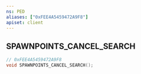 ```yaml
---
ns: PED
aliases: ["0xFEE4A5459472A9F8"]
apiset: client
---
```

## SPAWNPOINTS_CANCEL_SEARCH

```c
// 0xFEE4A5459472A9F8
void SPAWNPOINTS_CANCEL_SEARCH();
```





